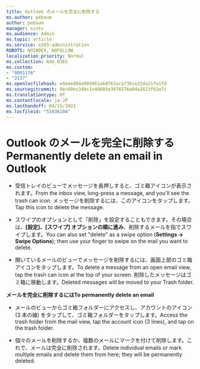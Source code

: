 ```yaml
---
title: Outlook のメールを完全に削除する
ms.author: pebaum
author: pebaum
manager: scotv
ms.audience: Admin
ms.topic: article
ms.service: o365-administration
ROBOTS: NOINDEX, NOFOLLOW
localization_priority: Normal
ms.collection: Adm_O365
ms.custom:
- "9001176"
- "3137"
ms.openlocfilehash: e9eee884a90d961a68f63aca73bce32da21fe1fd
ms.sourcegitcommit: 8bc60ec34bc1e40685e3976576e04a2623f63a7c
ms.translationtype: HT
ms.contentlocale: ja-JP
ms.lasthandoff: 04/15/2021
ms.locfileid: "51836104"
---
```

# <a name="permanently-delete-an-email-in-outlook"></a><span data-ttu-id="4a98b-102">Outlook のメールを完全に削除する</span><span class="sxs-lookup"><span data-stu-id="4a98b-102">Permanently delete an email in Outlook</span></span>

- <span data-ttu-id="4a98b-103">受信トレイのビューでメッセージを長押しすると、ゴミ箱アイコンが表示されます。</span><span class="sxs-lookup"><span data-stu-id="4a98b-103">From the inbox view, long-press a message, and you'll see the trash can icon.</span></span> <span data-ttu-id="4a98b-104">メッセージを削除するには、このアイコンをタップします。</span><span class="sxs-lookup"><span data-stu-id="4a98b-104">Tap this icon to delete the message.</span></span>

- <span data-ttu-id="4a98b-105">スワイプのオプションとして「削除」を設定することもできます。その場合は、**[設定]、[スワイプ] オプションの順に進み**、削除するメールを指でスワイプします。</span><span class="sxs-lookup"><span data-stu-id="4a98b-105">You can also set "delete" as a swipe option (**Settings -> Swipe Options**); then use your finger to swipe on the mail you want to delete.</span></span> 

- <span data-ttu-id="4a98b-106">開いているメールのビューでメッセージを削除するには、画面上部のゴミ箱アイコンをタップします。</span><span class="sxs-lookup"><span data-stu-id="4a98b-106">To delete a message from an open email view, tap the trash can icon at the top of your screen.</span></span> <span data-ttu-id="4a98b-107">削除したメッセージはゴミ箱に移動します。</span><span class="sxs-lookup"><span data-stu-id="4a98b-107">Deleted messages will be moved to your Trash folder.</span></span> 

<span data-ttu-id="4a98b-108">**メールを完全に削除するには**</span><span class="sxs-lookup"><span data-stu-id="4a98b-108">**To permanently delete an email**</span></span>

- <span data-ttu-id="4a98b-109">メールのビューからゴミ箱フォルダーにアクセスし、アカウントのアイコン (3 本の線) をタップして、ゴミ箱フォルダーをタップします。</span><span class="sxs-lookup"><span data-stu-id="4a98b-109">Access the trash folder from the mail view, tap the account icon (3 lines), and tap on the trash folder.</span></span>

- <span data-ttu-id="4a98b-110">個々のメールを削除するか、複数のメールにマークを付けて削除します。これで、メールは完全に削除されます。</span><span class="sxs-lookup"><span data-stu-id="4a98b-110">Delete individual emails or mark multiple emails and delete them from here; they will be permanently deleted.</span></span>